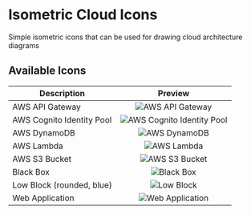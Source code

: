 # Isometric Cloud Icons
Simple isometric icons that can be used for drawing cloud architecture diagrams

## Available Icons

[aws-api-gateway]: http://rawgit.com/danieljoos/isometric-cloud-icons/master/aws-api-gateway.svg "AWS API Gateway"
[aws-cognito-identity-pool]: http://rawgit.com/danieljoos/isometric-cloud-icons/master/aws-cognito-identity-pool.svg "AWS Cognito Identity Pool"
[aws-dynamodb]: http://rawgit.com/danieljoos/isometric-cloud-icons/master/aws-dynamodb.svg "AWS DynamoDB"
[aws-lambda]: http://rawgit.com/danieljoos/isometric-cloud-icons/master/aws-lambda.svg "AWS Lambda"
[aws-s3-bucket]: http://rawgit.com/danieljoos/isometric-cloud-icons/master/aws-s3-bucket.svg "AWS S3 Bucket"
[black-box]: http://rawgit.com/danieljoos/isometric-cloud-icons/master/black-box.svg "Black Box"
[low-block-rounded-blue]: http://rawgit.com/danieljoos/isometric-cloud-icons/master/low-block-rounded-blue.svg "Low Block (rounded, blue)"
[webapp]: http://rawgit.com/danieljoos/isometric-cloud-icons/master/webapp.svg "Web Application"

| Description               | Preview  |
| ------------------------- | :------: |
| AWS API Gateway           | ![AWS API Gateway][aws-api-gateway] |
| AWS Cognito Identity Pool | ![AWS Cognito Identity Pool][aws-cognito-identity-pool] |
| AWS DynamoDB              | ![AWS DynamoDB][aws-dynamodb] |
| AWS Lambda                | ![AWS Lambda][aws-lambda] |
| AWS S3 Bucket             | ![AWS S3 Bucket][aws-s3-bucket] |
| Black Box                 | ![Black Box][black-box] |
| Low Block (rounded, blue) | ![Low Block][low-block-rounded-blue] |
| Web Application           | ![Web Application][webapp] |
